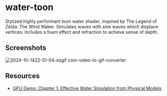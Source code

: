 # water-toon
Stylized highly performant toon water shader, inspired by The Legend of Zelda: The Wind Waker. Simulates waves with sine waves which displace vertices. Includes a foam effect and refraction to achieve sense of depth.

## Screenshots
![2024-10-1422-51-04-ezgif com-video-to-gif-converter](https://github.com/user-attachments/assets/e35bce09-f4f8-4326-ad6a-a252f512cc35)

## Resources
- [GPU Gems: Chapter 1. Effective Water Simulation from Physical Models](https://developer.nvidia.com/gpugems/gpugems/part-i-natural-effects/chapter-1-effective-water-simulation-physical-models)
